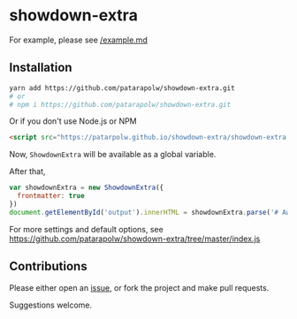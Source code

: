 # showdown-extra

For example, please see [/example.md](/example.md)

## Installation

```bash
yarn add https://github.com/patarapolw/showdown-extra.git
# or
# npm i https://github.com/patarapolw/showdown-extra.git
```

Or if you don't use Node.js or NPM

```html
<script src="https://patarpolw.github.io/showdown-extra/showdown-extra.js"></script>
```

Now, `ShowdownExtra` will be available as a global variable.

After that,

```js
var showdownExtra = new ShowdownExtra({
  frontmatter: true
})
document.getElementById('output').innerHTML = showdownExtra.parse('# Awesome string')
```

For more settings and default options, see <https://github.com/patarapolw/showdown-extra/tree/master/index.js>

## Contributions

Please either open an [issue](https://github.com/patarapolw/showdown-extra/issues), or fork the project and make pull requests.

Suggestions welcome.
